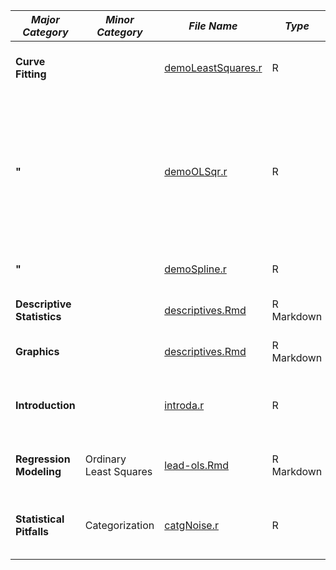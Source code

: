 *Major Category* | *Minor Category* | *File Name* | *Type* | *Description*
---- | ---- | ---- | ---- | ----
**Curve Fitting**|  | [demoLeastSquares.r](https://github.com/harrelfe/rscripts/blob/master/demoLeastSquares.r) | R | Interactive Demo of Least Squares and Other Fitting
**"**|  | [demoOLSqr.r](https://github.com/harrelfe/rscripts/blob/master/demoOLSqr.r) | R | Non-Interactive Demo of Polynomial and Spline Fitting with OLS and quantile regression and how to use a list of models
**"**|  | [demoSpline.r](https://github.com/harrelfe/rscripts/blob/master/demoSpline.r) | R | Interactive Demo of Spline Fitting
**Descriptive Statistics**|  | [descriptives.Rmd](https://github.com/harrelfe/rscripts/blob/master/descriptives.Rmd) | R Markdown | Descriptive Analysis of FEV Dataset
**Graphics**|  | [descriptives.Rmd](https://github.com/harrelfe/rscripts/blob/master/descriptives.Rmd) | R Markdown | Descriptive Analysis of FEV Dataset
**Introduction**|  | [introda.r](https://github.com/harrelfe/rscripts/blob/master/introda.r) | R | Intro to R for Data Analysis (With Self-Contained Data)
**Regression Modeling**| Ordinary Least Squares | [lead-ols.Rmd](https://github.com/harrelfe/rscripts/blob/master/lead-ols.Rmd) | R Markdown | Linear Model Analysis of Rosner `lead` Dataset
**Statistical Pitfalls**| Categorization | [catgNoise.r](https://github.com/harrelfe/rscripts/blob/master/catgNoise.r) | R | Interactive RStudio Simulation of Noise and Categorization
